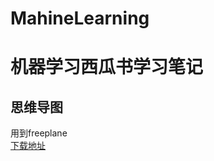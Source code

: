 # MahineLearning
机器学习西瓜书学习笔记
====
思维导图
---
用到freeplane <br/>
[下载地址](https://www.freeplane.org/wiki/index.php/Home)
